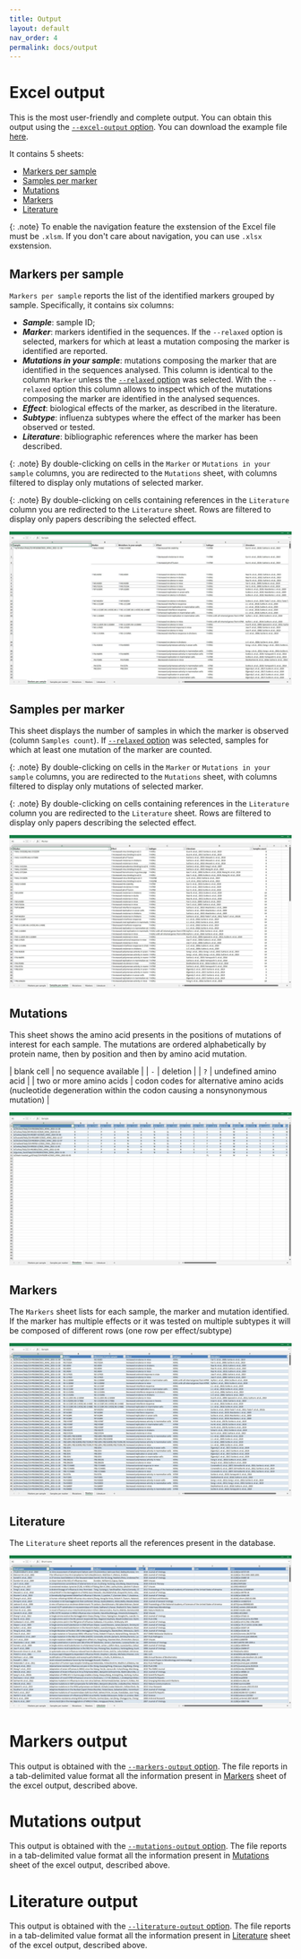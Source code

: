 ```yaml
---
title: Output
layout: default
nav_order: 4
permalink: docs/output
---
```



# Excel output
This is the most user-friendly and complete output. 
You can obtain this output using the [`--excel-output` option](usage/usage-cli#options).
You can download the example file [here](https://github.com/izsvenezie-virology/FluMut/releases/latest/download/excel_output_example.xlsm).

It contains 5 sheets:
- [Markers per sample](#markers-per-sample-sheet)
- [Samples per marker](#samples-per-marker)
- [Mutations](#mutations)
- [Markers](#markers)
- [Literature](#literature)

{: .note}
To enable the navigation feature the exstension of the Excel file must be `.xlsm`.
If you don't care about navigation, you can use `.xlsx` exstension.

## Markers per sample
`Markers per sample` reports the list of the identified markers grouped by sample. 
Specifically, it contains six columns:
- **_Sample_**: sample ID;
- **_Marker_**: markers identified in the sequences. 
    If the `--relaxed` option is selected, markers for which at least a mutation composing the marker is identified are reported.
- **_Mutations in your sample_**: mutations composing the marker that are identified in the sequences analysed.
    This column is identical to the column `Marker` unless the [`--relaxed` option](usage/usage-cli#options) was selected.
    With the `--relaxed` option this column allows to inspect which of the mutations composing the marker are identified in the analysed sequences.
- **_Effect_**: biological effects of the marker, as described in the literature.
- **_Subtype_**: influenza subtypes where the effect of the marker has been observed or tested.
- **_Literature_**: bibliographic references where the marker has been described.

{: .note}
By double-clicking on cells in the `Marker` or `Mutations in your sample` columns, you are redirected to the `Mutations` sheet, with columns filtered to display only mutations of selected marker.

{: .note}
By double-clicking on cells containing references in the `Literature` column you are redirected to the `Literature` sheet. 
Rows are filtered to display only papers describing the selected effect.

![](../images/xls-mps.jpg)

## Samples per marker
This sheet displays the number of samples in which the marker is observed (column `Samples count`).
If [`--relaxed` option](usage/usage-cli#options) was selected, samples for which at least one mutation of the marker are counted.

{: .note}
By double-clicking on cells in the `Marker` or `Mutations in your sample` columns, you are redirected to the `Mutations` sheet, with columns filtered to display only mutations of selected marker.

{: .note}
By double-clicking on cells containing references in the `Literature` column you are redirected to the `Literature` sheet. 
Rows are filtered to display only papers describing the selected effect.

![](../images/xls-spm.jpg)

## Mutations
This sheet shows the amino acid presents in the positions of mutations of interest for each sample.
The mutations are ordered alphabetically by protein name, then by position and then by amino acid mutation.

| blank cell              | no sequence available |
| `-`                     | deletion              |
| `?`                     | undefined amino acid  |
| two or more amino acids | codon codes for alternative amino acids (nucleotide degeneration within the codon causing a nonsynonymous mutation) |


![](../images/xls-muts.jpg)

## Markers
The `Markers` sheet lists for each sample, the marker and mutation identified. 
If the marker has multiple effects or it was tested on multiple subtypes it will be composed of different rows (one row per effect/subtype)

![](../images/xls-mark.jpg)

## Literature
The `Literature` sheet reports all the references present in the database.

![](../images/xls-lit.jpg)

# Markers output 
This output is obtained with the [`--markers-output` option](usage/usage-cli#options). 
The file reports in a tab-delimited value format all the information present in  [Markers](#markers) sheet of the excel output, described above.

# Mutations output
This output is obtained with the [`--mutations-output` option](usage/usage-cli#options).
The file reports in a tab-delimited value format all the information present in  [Mutations](#mutations) sheet of the excel output, described above.

# Literature output
This output is obtained with the [`--literature-output` option](usage/usage-cli#options). 
The file reports in a tab-delimited value format all the information present in  [Literature](#literature) sheet of the excel output, described above.

